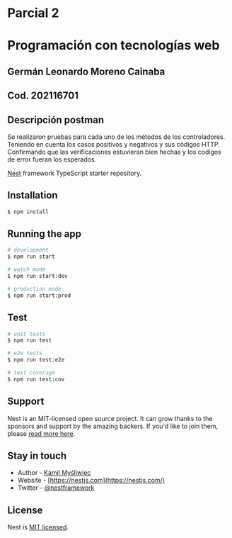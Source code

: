 # Parcial 2 
# Programación con tecnologías web
## Germán Leonardo Moreno Cainaba
## Cod. 202116701
## Descripción postman
Se realizaron pruebas para cada uno de los métodos de los controladores. Teniendo en cuenta los casos positivos y negativos y sus códigos HTTP. Confirmando que las verificaciones estuvieran bien hechas y los codigos de error fueran los esperados.

[Nest](https://github.com/nestjs/nest) framework TypeScript starter repository.

## Installation

```bash
$ npm install
```

## Running the app

```bash
# development
$ npm run start

# watch mode
$ npm run start:dev

# production mode
$ npm run start:prod
```

## Test

```bash
# unit tests
$ npm run test

# e2e tests
$ npm run test:e2e

# test coverage
$ npm run test:cov
```

## Support

Nest is an MIT-licensed open source project. It can grow thanks to the sponsors and support by the amazing backers. If you'd like to join them, please [read more here](https://docs.nestjs.com/support).

## Stay in touch

- Author - [Kamil Myśliwiec](https://kamilmysliwiec.com)
- Website - [https://nestjs.com](https://nestjs.com/)
- Twitter - [@nestframework](https://twitter.com/nestframework)

## License

Nest is [MIT licensed](LICENSE).
